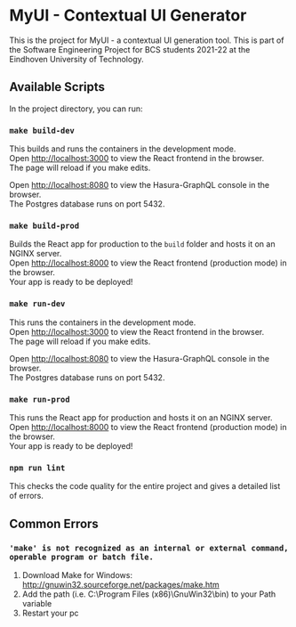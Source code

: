 # MyUI - Contextual UI Generator

This is the project for MyUI - a contextual UI generation tool. This is part of the Software Engineering Project for BCS students 2021-22 at the Eindhoven University of Technology.

## Available Scripts

In the project directory, you can run:

### `make build-dev`

This builds and runs the containers in the development mode.\
Open [http://localhost:3000](http://localhost:3000) to view the React frontend in the browser.\
The page will reload if you make edits.

Open [http://localhost:8080](http://localhost:8080) to view the Hasura-GraphQL console in the browser.\
The Postgres database runs on port 5432.
### `make build-prod`

Builds the React app for production to the `build` folder and hosts it on an NGINX server.\
Open [http://localhost:8000](http://localhost:8000) to view the React frontend (production mode) in the browser.\
Your app is ready to be deployed!

### `make run-dev`

This runs the containers in the development mode.\
Open [http://localhost:3000](http://localhost:3000) to view the React frontend in the browser.\
The page will reload if you make edits.

Open [http://localhost:8080](http://localhost:8080) to view the Hasura-GraphQL console in the browser.\
The Postgres database runs on port 5432.

### `make run-prod`

This runs the React app for production and hosts it on an NGINX server.\
Open [http://localhost:8000](http://localhost:8000) to view the React frontend (production mode) in the browser.\
Your app is ready to be deployed!

### `npm run lint`

This checks the code quality for the entire project and gives a detailed list of errors.

## Common Errors
### `'make' is not recognized as an internal or external command, operable program or batch file.`
1. Download Make for Windows: http://gnuwin32.sourceforge.net/packages/make.htm
2. Add the path (i.e. C:\Program Files (x86)\GnuWin32\bin) to your Path variable
3. Restart your pc
